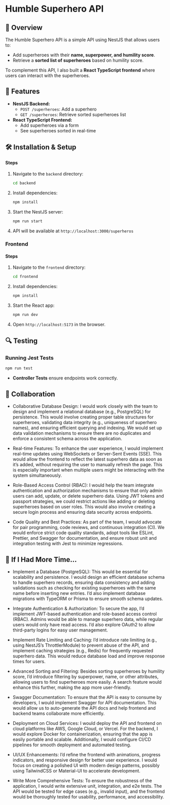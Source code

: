 # Humble Superhero API

## 📌 Overview
The Humble Superhero API is a simple API using NestJS that allows users to:
- Add superheroes with their **name, superpower, and humility score**.
- Retrieve a **sorted list of superheroes** based on humility score.

To complement this API, I also built a **React TypeScript frontend** where users can interact with the superheroes.

## 🚀 Features
- **NestJS Backend:**
  - `POST /superheroes`: Add a superhero
  - `GET /superheroes`: Retrieve sorted superheroes list
- **React TypeScript Frontend:**
  - Add superheroes via a form
  - See superheroes sorted in real-time

## 🛠️ Installation & Setup

#### Steps
1. Navigate to the `backend` directory:
   ```sh
   cd backend
   ```

2. Install dependencies:
   ```sh
   npm install
   ```
3. Start the NestJS server:
   ```sh
   npm run start
   ```
4. API will be available at `http://localhost:3000/superheros`

### Frontend

#### Steps
1. Navigate to the `frontend` directory:
   ```sh
   cd frontend
   ```
2. Install dependencies:
   ```sh
   npm install
   ```
3. Start the React app:
   ```sh
   npm run dev
   ```
4. Open `http://localhost:5173` in the browser.

## 🔍 Testing
### Running Jest Tests
```sh
npm run test
```
- **Controller Tests** ensure endpoints work correctly.

## 🤝 Collaboration
- Collaborative Database Design: I would work closely with the team to design and implement a relational database (e.g., PostgreSQL) for persistence. This would involve creating proper table structures for superheroes, validating data integrity (e.g., uniqueness of superhero names), and ensuring efficient querying and indexing. We would set up data validation mechanisms to ensure there are no duplicates and enforce a consistent schema across the application.

- Real-time Features: To enhance the user experience, I would implement real-time updates using WebSockets or Server-Sent Events (SSE). This would allow the frontend to reflect the latest superhero data as soon as it’s added, without requiring the user to manually refresh the page. This is especially important when multiple users might be interacting with the system simultaneously.

- Role-Based Access Control (RBAC): I would help the team integrate authentication and authorization mechanisms to ensure that only admin users can add, update, or delete superhero data. Using JWT tokens and passport strategies, we could restrict actions like adding or deleting superheroes based on user roles. This would also involve creating a secure login process and ensuring data security across endpoints.

- Code Quality and Best Practices: As part of the team, I would advocate for pair programming, code reviews, and continuous integration (CI). We would enforce strict code quality standards, adopt tools like ESLint, Prettier, and Swagger for documentation, and ensure robust unit and integration testing with Jest to minimize regressions.

## 🚀 If I Had More Time...

- Implement a Database (PostgreSQL): This would be essential for scalability and persistence. I would design an efficient database schema to handle superhero records, ensuring data consistency and adding validations such as checking for existing superheroes with the same name before inserting new entries. I’d also implement database migrations with TypeORM or Prisma to ensure smooth schema updates.

- Integrate Authentication & Authorization: To secure the app, I’d implement JWT-based authentication and role-based access control (RBAC). Admins would be able to manage superhero data, while regular users would only have read access. I’d also explore OAuth2 to allow third-party logins for easy user management.

- Implement Rate Limiting and Caching: I’d introduce rate limiting (e.g., using NestJS’s ThrottlerModule) to prevent abuse of the API, and implement caching strategies (e.g., Redis) for frequently requested superhero data. This would reduce database load and improve response times for users.

- Advanced Sorting and Filtering: Besides sorting superheroes by humility score, I’d introduce filtering by superpower, name, or other attributes, allowing users to find superheroes more easily. A search feature would enhance this further, making the app more user-friendly.

- Swagger Documentation: To ensure that the API is easy to consume by developers, I would implement Swagger for API documentation. This would allow us to auto-generate the API docs and help frontend and backend teams collaborate more efficiently.

- Deployment on Cloud Services: I would deploy the API and frontend on cloud platforms like AWS, Google Cloud, or Vercel. For the backend, I would explore Docker for containerization, ensuring that the app is easily portable and scalable. Additionally, I would configure CI/CD pipelines for smooth deployment and automated testing.

- UI/UX Enhancements: I’d refine the frontend with animations, progress indicators, and responsive design for better user experience. I would focus on creating a polished UI with modern design patterns, possibly using TailwindCSS or Material-UI to accelerate development.

- Write More Comprehensive Tests: To ensure the robustness of the application, I would write extensive unit, integration, and e2e tests. The API would be tested for edge cases (e.g., invalid input), and the frontend would be thoroughly tested for usability, performance, and accessibility.